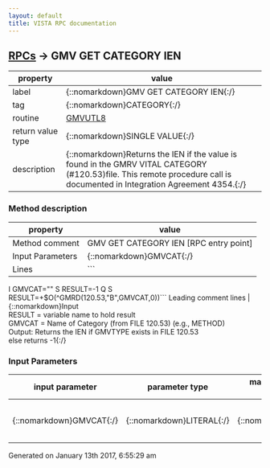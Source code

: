 ```yaml
---
layout: default
title: VISTA RPC documentation
---
```




## [RPCs](TableOfContent.md) &#8594; GMV GET CATEGORY IEN 

 property | value 
--- | --- 
 label | {::nomarkdown}GMV GET CATEGORY IEN{:/}
 tag | {::nomarkdown}CATEGORY{:/}
 routine | [GMVUTL8](http://code.osehra.org/dox/Routine_GMVUTL8_source.html)
 return value type | {::nomarkdown}SINGLE VALUE{:/}
 description | {::nomarkdown}Returns the IEN if the value is found in the GMRV VITAL CATEGORY (#120.53)file. This remote procedure call is documented in Integration Agreement 4354.{:/}


### Method description

 property | value 
 --- | --- 
 Method comment | GMV GET CATEGORY IEN [RPC entry point]
 Input Parameters | {::nomarkdown}GMVCAT{:/}
 Lines | ```
 I GMVCAT="" S RESULT=-1 Q
 S RESULT=+$O(^GMRD(120.53,"B",GMVCAT,0))```
 Leading comment lines | {::nomarkdown}Input<br/>RESULT = variable name to hold result<br/>GMVCAT = Name of Category (from FILE 120.53) (e.g., METHOD)<br/>Output: Returns the IEN if GMVTYPE exists in FILE 120.53<br/>else returns -1{:/}

### Input Parameters

| input parameter | parameter type | maximum data length | required | description | 
| --- | --- | --- | --- | --- | 
| {::nomarkdown}GMVCAT{:/} | {::nomarkdown}LITERAL{:/} | {::nomarkdown}45{:/} | {::nomarkdown}true{:/} | {::nomarkdown}GMVCAT = Name of Category (from FILE 120.53) (e.g., METHOD){:/} | 




 Generated on January 13th 2017, 6:55:29 am